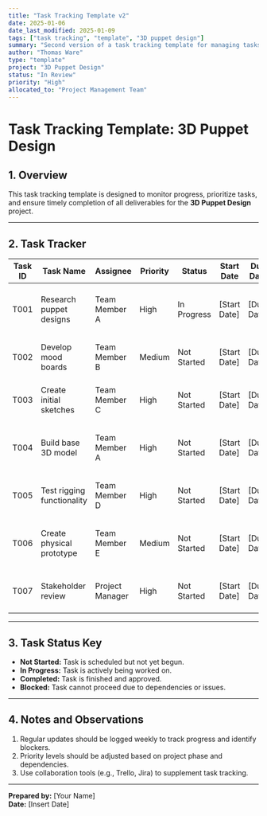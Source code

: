 ```yaml
---
title: "Task Tracking Template v2"
date: 2025-01-06
date_last_modified: 2025-01-09
tags: ["task tracking", "template", "3D puppet design"]
summary: "Second version of a task tracking template for managing tasks and progress in the 3D Puppet Design project."
author: "Thomas Ware"
type: "template"
project: "3D Puppet Design"
status: "In Review"
priority: "High"
allocated_to: "Project Management Team"
---
```

# **Task Tracking Template: 3D Puppet Design**

## **1. Overview**
This task tracking template is designed to monitor progress, prioritize tasks, and ensure timely completion of all deliverables for the **3D Puppet Design** project.

---

## **2. Task Tracker**

| **Task ID** | **Task Name**              | **Assignee**      | **Priority** | **Status**       | **Start Date** | **Due Date**  | **Notes**                         |
|-------------|----------------------------|-------------------|--------------|------------------|----------------|--------------|-----------------------------------|
| T001        | Research puppet designs    | Team Member A     | High         | In Progress      | [Start Date]   | [Due Date]   | Focus on animatronic and whimsical styles. |
| T002        | Develop mood boards        | Team Member B     | Medium       | Not Started      | [Start Date]   | [Due Date]   | Include educational and quirky themes.     |
| T003        | Create initial sketches    | Team Member C     | High         | Not Started      | [Start Date]   | [Due Date]   | Draft multiple variations for review.      |
| T004        | Build base 3D model        | Team Member A     | High         | Not Started      | [Start Date]   | [Due Date]   | Focus on proportions and articulation points. |
| T005        | Test rigging functionality | Team Member D     | High         | Not Started      | [Start Date]   | [Due Date]   | Ensure smooth joint articulation.          |
| T006        | Create physical prototype  | Team Member E     | Medium       | Not Started      | [Start Date]   | [Due Date]   | Source materials and test print feasibility. |
| T007        | Stakeholder review         | Project Manager   | High         | Not Started      | [Start Date]   | [Due Date]   | Collect feedback on initial designs.       |

---

## **3. Task Status Key**
- **Not Started:** Task is scheduled but not yet begun.
- **In Progress:** Task is actively being worked on.
- **Completed:** Task is finished and approved.
- **Blocked:** Task cannot proceed due to dependencies or issues.

---

## **4. Notes and Observations**
1. Regular updates should be logged weekly to track progress and identify blockers.
2. Priority levels should be adjusted based on project phase and dependencies.
3. Use collaboration tools (e.g., Trello, Jira) to supplement task tracking.

---

**Prepared by:** [Your Name]  
**Date:** [Insert Date]
